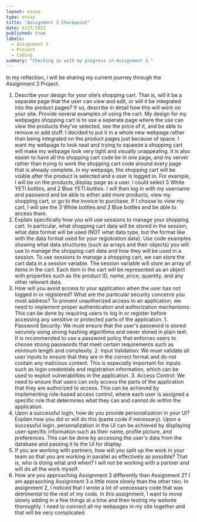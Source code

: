 ```yaml
---
layout: essay
type: essay
title: "Assignment 3 Checkpoint"
date: 4/27/2023 
published: true
labels:
  - Assignment 3
  - Project
  - Coding
summary: "Checking in with my progress in Assignment 3."
---
```

In my reflection, I will be sharing my current journey through the Assignment 3 Project. 

1. Describe your design for your site’s shopping cart. That is, will it be a separate page that the user can view and edit, or will it be integrated into the product pages? If so, describe in detail how this will work on your site. Provide several examples of using the cart. My design for my webpages shopping cart is to use a seperate page where the use can view the products they've selected, see the price of it, and be able to remove or add stuff. I decided to put it in a whole new webpage rather than being integrated on the product pages just because of space. I want my webpage to look neat and trying to squeeze a shopping cart will make my webpage look very tight and visually unappealing. It is also easier to have all the shopping cart code be in one page, and my server rather than trying to work the shopping cart code around every page that is already complete. In my webpage, the shopping cart will be visible after the product is selected and a user is logged in. For example, I will be on the products_display page as a user. I could select 3 White YETI bottles, and 2 Blue YETI bottles. I will then log in with my username and password and be able to either add more products, view my shopping cart, or go to the invoice to purchase. If I choose to view my cart, I will see the 3 White bottles and 2 Blue bottles and be able to access them.
2. Explain specifically how you will use sessions to manage your shopping cart. In particular, what shopping cart data will be stored in the session, what data format will be used (NOT what data type, but the format like with the data format used for your registration data). Use code examples showing what data structures (such as arrays and their objects) you will use to manage the shopping cart data and how they will be used in a session. To use sessions to manage a shopping cart, we can store the cart data in a session variable. The session variable will store an array of items in the cart. Each item in the cart will be represented as an object with properties such as the product ID, name, price, quantity, and any other relevant data.
3. How will you avoid access to your application when the user has not logged in or registered? What are the particular security concerns you must address? To prevent unauthorized access to an application, we need to implement proper authentication and authorization mechanisms. This can be done by requiring users to log in or register before accessing any sensitive or protected parts of the application. 1. Password Security: We must ensure that the user's password is stored securely using strong hashing algorithms and never stored in plain text. It is recommended to use a password policy that enforces users to choose strong passwords that meet certain requirements such as minimum length and complexity. 2. Input Validation: We must validate all user inputs to ensure that they are in the correct format and do not contain any malicious content. This is especially important for inputs such as login credentials and registration information, which can be used to exploit vulnerabilities in the application. 3. Access Control: We need to ensure that users can only access the parts of the application that they are authorized to access. This can be achieved by implementing role-based access control, where each user is assigned a specific role that determines what they can and cannot do within the application.
4. Upon a successful login, how do you provide personalization in your UI? Explain how you did or will do this (paste code if necessary). Upon a successful login, personalization in the UI can be achieved by displaying user-specific information such as their name, profile picture, and preferences. This can be done by accessing the user's data from the database and passing it to the UI for display.
5. If you are working with partners, how will you split up the work in your team so that you are working in parallel as effectively as possible? That is, who is doing what and when? I will not be working with a partner and will do all the work myself.
6. How are you approaching Assignment 3 differently than Assignment 2? I am appraoching Assignment 3 a little more slowly than the other two. In assignment 2, I noticed that I wrote a lot of unecessary code that was detrimental to the rest of my code. In this assignment, I want to move slowly adding in a few things at a time and then testing my website thoroughly. I need to connect all my webpages in my site together and that will be very complicated.
